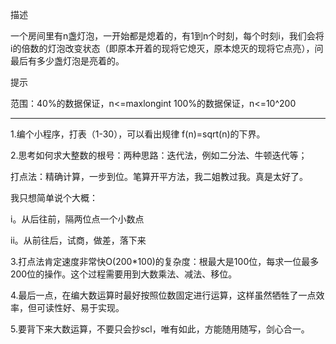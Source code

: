  描述

一个房间里有n盏灯泡，一开始都是熄着的，有1到n个时刻，每个时刻i，我们会将i的倍数的灯泡改变状态（即原本开着的现将它熄灭，原本熄灭的现将它点亮），问最后有多少盏灯泡是亮着的。

提示

范围：40%的数据保证，n<=maxlongint
100%的数据保证，n<=10^200

**********************************************************************

1.编个小程序，打表（1-30），可以看出规律         f(n)=sqrt(n)的下界。

2.思考如何求大整数的根号：两种思路：迭代法，例如二分法、牛顿迭代等；

打点法：精确计算，一步到位。笔算开平方法，我二姐教过我。真是太好了。

我只想简单说个大概：

i。从后往前，隔两位点一个小数点

ii。从前往后，试商，做差，落下来

3.打点法肯定速度非常快O(200*100)的复杂度：根最大是100位，每求一位最多200位的操作。这个过程需要用到大数乘法、减法、移位。

4.最后一点，在编大数运算时最好按照位数固定进行运算，这样虽然牺牲了一点效率，但可读性好、易于实现。

5.要背下来大数运算，不要只会抄scl，唯有如此，方能随用随写，剑心合一。